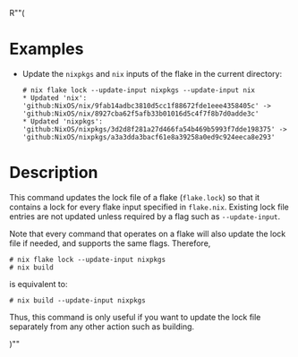R""(

# Examples

* Update the `nixpkgs` and `nix` inputs of the flake in the current
  directory:

  ```console
  # nix flake lock --update-input nixpkgs --update-input nix
  * Updated 'nix': 'github:NixOS/nix/9fab14adbc3810d5cc1f88672fde1eee4358405c' -> 'github:NixOS/nix/8927cba62f5afb33b01016d5c4f7f8b7d0adde3c'
  * Updated 'nixpkgs': 'github:NixOS/nixpkgs/3d2d8f281a27d466fa54b469b5993f7dde198375' -> 'github:NixOS/nixpkgs/a3a3dda3bacf61e8a39258a0ed9c924eeca8e293'
  ```

# Description

This command updates the lock file of a flake (`flake.lock`) so that
it contains a lock for every flake input specified in
`flake.nix`. Existing lock file entries are not updated unless
required by a flag such as `--update-input`.

Note that every command that operates on a flake will also update the
lock file if needed, and supports the same flags. Therefore,

```console
# nix flake lock --update-input nixpkgs
# nix build
```

is equivalent to:

```console
# nix build --update-input nixpkgs
```

Thus, this command is only useful if you want to update the lock file
separately from any other action such as building.

)""
